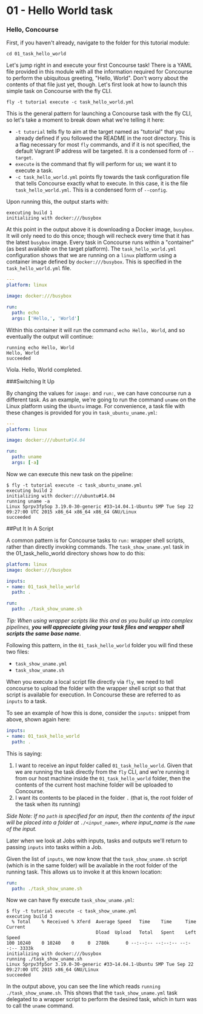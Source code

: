 # 01 - Hello World task

### Hello, Concourse
First, if you haven't already, navigate to the folder for this tutorial module:
```
cd 01_task_hello_world
```
Let's jump right in and execute your first Concourse task! There is a YAML file provided in this module with all the information required for Concourse to perform the ubiquitous greeting, "Hello, World". Don't worry about the contents of that file just yet, though. Let's first look at how to launch this simple task on Concourse with the fly CLI.
```
fly -t tutorial execute -c task_hello_world.yml
```
This is the general pattern for launching a Concourse task with the fly CLI, so let's take a moment to break down what we're telling it here:  
* `-t tutorial` tells fly to aim at the target named as "tutorial" that you already defined if you followed the README in the root directory. This is a flag necessary for most `fly` commands, and if it is not specified, the default Vagrant IP address will be targeted. It is a condensed form of `--target`.
* `execute` is the command that fly will perform for us; we want it to execute a task.
* `-c task_hello_world.yml` points fly towards the task configuration file that tells Concourse exactly what to execute. In this case, it is the file `task_hello_world.yml`. This is a condensed form of `--config`.  

Upon running this, the output starts with:

```
executing build 1
initializing with docker:///busybox
```

At this point in the output above it is downloading a Docker image, `busybox`. It will only need to do this once; though will recheck every time that it has the latest `busybox` image. Every task in Concourse runs within a "container" (as best available on the target platform). The `task_hello_world.yml` configuration shows that we are running on a `linux` platform using a container image defined by `docker:///busybox`. This is specified in the `task_hello_world.yml` file.

```yaml
---
platform: linux

image: docker:///busybox

run:
  path: echo
  args: ['Hello,', 'World']
```

Within this container it will run the command `echo Hello, World`, and so eventually the output will continue:

```
running echo Hello, World
Hello, World
succeeded
```

Viola. Hello, World completed.

###Switching It Up

By changing the values for `image:` and `run:`, we can have
concourse run a different task. As an example, we're going to run the command `uname` on the Linux platform using the `Ubuntu` image. For convenience, a task file with these changes is provided for you in `task_ubuntu_uname.yml`:

```yaml
---
platform: linux

image: docker:///ubuntu#14.04

run:
  path: uname
  args: [-a]
```

Now we can execute this new task on the pipeline:
```
$ fly -t tutorial execute -c task_ubuntu_uname.yml
executing build 2
initializing with docker:///ubuntu#14.04
running uname -a
Linux 5prpv3fp5op 3.19.0-30-generic #33~14.04.1-Ubuntu SMP Tue Sep 22 09:27:00 UTC 2015 x86_64 x86_64 x86_64 GNU/Linux
succeeded
```
##Put It In A Script

A common pattern is for Concourse tasks to `run:` wrapper shell scripts, rather than directly invoking commands. The `task_show_uname.yml` task in the 01_task_hello_world directory shows how to do this:

```yaml
platform: linux
image: docker:///busybox

inputs:
- name: 01_task_hello_world
  path: .

run:
  path: ./task_show_uname.sh
``` 

_Tip: When using wrapper scripts like this and as you build up into complex pipelines, __you will appreciate giving your task files and wrapper shell scripts the same base name___.

Following this pattern, in the `01_task_hello_world` folder you will find these two files:

-	`task_show_uname.yml`
-	`task_show_uname.sh`

When you execute a local script file directly via `fly`, we need to tell concourse to upload the folder with the wrapper shell script so that that script is available for execution. In Concourse these are referred to as `inputs` to a task.

To see an example of how this is done, consider the `inputs:` snippet from above, shown again here:

```yaml
inputs:
- name: 01_task_hello_world
  path: .
```

This is saying:

1.	I want to receive an input folder called `01_task_hello_world`. Given that we are running the task directly from the `fly` CLI, and we're running it from our host machine inside the `01_task_hello_world` folder, then the contents of the current host machine folder will be uploaded to Concourse.
2.	I want its contents to be placed in the folder `.` (that is, the root folder of the task when its running)

_Side Note: If no `path` is specified for an input, then the contents of the input will be placed into a folder at `./<input_name>`, where input_name is the `name` of the input._

Later when we look at Jobs with inputs, tasks and outputs we'll return to passing `inputs` into tasks within a Job.

Given the list of `inputs`, we now know that the `task_show_uname.sh` script (which is in the same folder) will be available in the root folder of the running task. This allows us to invoke it at this known location:

```yaml
run:
  path: ./task_show_uname.sh
```
Now we can have fly execute `task_show_uname.yml`: 
```
$ fly -t tutorial execute -c task_show_uname.yml
executing build 3
  % Total    % Received % Xferd  Average Speed   Time    Time     Time  Current
                                 Dload  Upload   Total   Spent    Left  Speed
100 10240    0 10240    0     0  2780k      0 --:--:-- --:--:-- --:--:-- 3333k
initializing with docker:///busybox
running ./task_show_uname.sh
Linux 5prpv3fp5or 3.19.0-30-generic #33~14.04.1-Ubuntu SMP Tue Sep 22 09:27:00 UTC 2015 x86_64 GNU/Linux
succeeded
```
In the output above, you can see the line which reads `running ./task_show_uname.sh`. This shows that the `task_show_uname.yml` task delegated to a wrapper script to perform the desired task, which in turn was to call the `uname` command.



